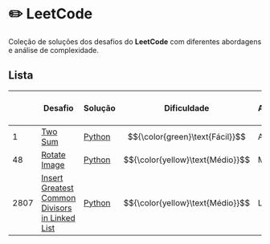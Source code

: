 # ✏️ LeetCode 

Coleção de soluções dos desafios do **LeetCode** com diferentes abordagens e análise de complexidade. 

## Lista 

|   | Desafio | Solução | Dificuldade | Assunto | Número de soluções |
|---| ----- | -------- | ---------- | --------------------------| ------------------------------- |
|1|[Two Sum](https://leetcode.com/problems/two-sum/) | [Python](./array_e_hash/TwoSum.ipynb) | $${\color{green}\text{Fácil}}$$ | Array | 2 | 
|48|[Rotate Image](https://leetcode.com/problems/rotate-image/) | [Python](./array_e_hash/RotateImage.ipynb) | $${\color{yellow}\text{Médio}}$$ | Matriz | 1 |
|2807|[Insert Greatest Common Divisors in Linked List](https://leetcode.com/problems/insert-greatest-common-divisors-in-linked-list/) | [Python](./lista/Insert_Greatest_Common_Divisors_in_Linked_List) | $${\color{yellow}\text{Médio}}$$ | Lista | 2 | 